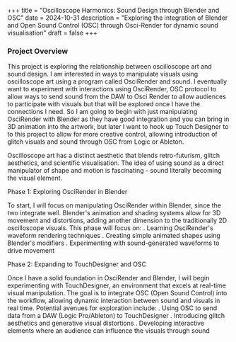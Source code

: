 +++
title = "Oscilloscope Harmonics: Sound Design through Blender and OSC"
date = 2024-10-31
description = "Exploring the integration of Blender and Open Sound Control (OSC) through Osci-Render for dynamic sound visualisation"
draft = false
+++

### Project Overview  
This project is exploring the relationship between oscilloscope art and sound design. I am interested in ways to manipulate visuals using oscilloscope art using a program called OsciRender and sound. I eventually want to experiment with interactions using OsciRender, OSC protocol to allow ways to send sound from the DAW to Osci Render to allow audiences to participate with visuals but that will be explored once I have the connections I need. 
So I am going to begin with just manipulating OsciRender with Blender as they have good integration and you can bring in 3D animation into the artwork, but later I want to hook up Touch Designer to to this project to allow for more creative control, allowing introduction of glitch visuals and sound through OSC from Logic or Ableton.


Oscilloscope art has a distinct aesthetic that blends retro-futurism, glitch aesthetics, and scientific visualisation. The idea of using sound as a direct manipulator of shape and motion is fascinating - sound literally becoming the visual element.

Phase 1: Exploring OsciRender in Blender

To start, I will focus on manipulating OsciRender within Blender, since the two integrate well. Blender's animation and shading systems allow for 3D movement and distortions, adding another dimension to the traditionally 2D oscilloscope visuals. This phase will focus on:
	.	Learning OsciRender's waveform rendering techniques
	.	Creating simple animated shapes using Blender's modifiers
	.	Experimenting with sound-generated waveforms to drive movement

Phase 2: Expanding to TouchDesigner and OSC

Once I have a solid foundation in OsciRender and Blender, I will begin experimenting with TouchDesigner, an environment that excels at real-time visual manipulation. The goal is to integrate OSC (Open Sound Control) into the workflow, allowing dynamic interaction between sound and visuals in real time. Potential avenues for exploration include:
	.	Using OSC to send data from a DAW (Logic Pro/Ableton) to TouchDesigner
	.	Introducing glitch aesthetics and generative visual distortions
	.	Developing interactive elements where an audience can influence the visuals through sound